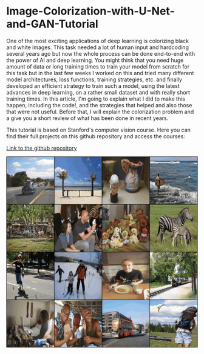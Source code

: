 # Image-Colorization-with-U-Net-and-GAN-Tutorial


One of the most exciting applications of deep learning is colorizing black and white images. This task needed a lot of human input and hardcoding several years ago but now the whole process can be done end-to-end with the power of AI and deep learning. You might think that you need huge amount of data or long training times to train your model from scratch for this task but in the last few weeks I worked on this and tried many different model architectures, loss functions, training strategies, etc. and finally developed an efficient strategy to train such a model, using the latest advances in deep learning, on a rather small dataset and with really short training times. In this article, I'm going to explain what I did to make this happen, including the code!, and the strategies that helped and also those that were not useful. Before that, I will explain the colorization problem and a give you a short review of what has been done in recent years. 

This  tutorial is based on Stanford's computer vision course. Here you can find their full projects on this github repository and access the courses:

[Link to the github repository](https://github.com/junyanz/pytorch-CycleGAN-and-pix2pix.git)

![gif](https://github.com/PouyaSonej/Image-Colorization-with-U-Net-and-GAN-Tutorial/blob/8572d7d0ec0fcf78594f555bfa9f15b4765f8e2a/data/anim_compare.gif)
